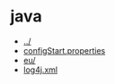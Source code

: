 # java 

* [../](..)
* [configStart.properties](configStart.properties)
* [eu/](eu)
* [log4j.xml](log4j.xml)
